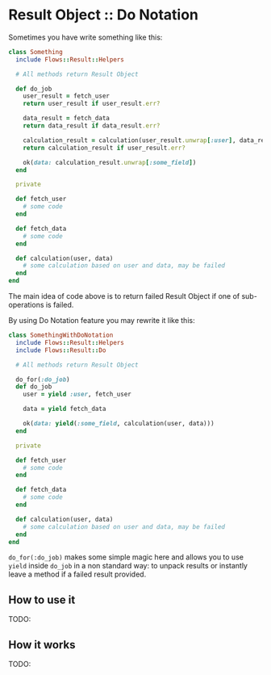 # Result Object :: Do Notation

Sometimes you have write something like this:

```ruby
class Something
  include Flows::Result::Helpers

  # All methods return Result Object

  def do_job
    user_result = fetch_user
    return user_result if user_result.err?

    data_result = fetch_data
    return data_result if data_result.err?

    calculation_result = calculation(user_result.unwrap[:user], data_result.unwrap)
    return calculation_result if user_result.err?

    ok(data: calculation_result.unwrap[:some_field])
  end

  private

  def fetch_user
    # some code
  end

  def fetch_data
    # some code
  end

  def calculation(user, data)
    # some calculation based on user and data, may be failed
  end
end
```

The main idea of code above is to return failed Result Object if one of sub-operations is failed.

By using Do Notation feature you may rewrite it like this:

```ruby
class SomethingWithDoNotation
  include Flows::Result::Helpers
  include Flows::Result::Do

  # All methods return Result Object

  do_for(:do_job)
  def do_job
    user = yield :user, fetch_user

    data = yield fetch_data

    ok(data: yield(:some_field, calculation(user, data)))
  end

  private

  def fetch_user
    # some code
  end

  def fetch_data
    # some code
  end

  def calculation(user, data)
    # some calculation based on user and data, may be failed
  end
end
```

`do_for(:do_job)` makes some simple magic here and allows you to use `yield` inside `do_job` in a non standard way: to unpack results or instantly leave a method if a failed result provided.

## How to use it

TODO:

## How it works

TODO:
